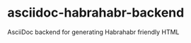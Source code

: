 asciidoc-habrahabr-backend
==========================

AsciiDoc backend for generating Habrahabr friendly HTML

